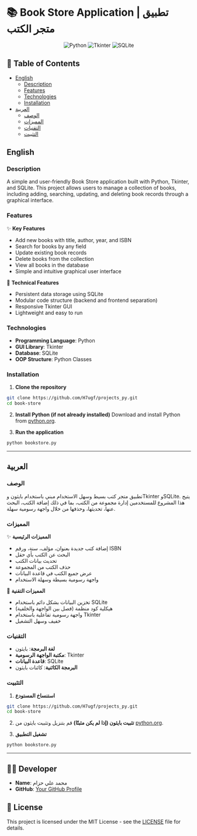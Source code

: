 # 📚 Book Store Application | تطبيق متجر الكتب

<div align="center">

![Python](https://img.shields.io/badge/Python-3776AB?style=for-the-badge&logo=python&logoColor=white)
![Tkinter](https://img.shields.io/badge/Tkinter-FFCA28?style=for-the-badge&logo=python&logoColor=black)
![SQLite](https://img.shields.io/badge/SQLite-003B57?style=for-the-badge&logo=sqlite&logoColor=white)

</div>

## 📝 Table of Contents
- [English](#english)
  - [Description](#description)
  - [Features](#features)
  - [Technologies](#technologies)
  - [Installation](#installation)
- [العربية](#العربية)
  - [الوصف](#الوصف)
  - [المميزات](#المميزات)
  - [التقنيات](#التقنيات)
  - [التثبيت](#التثبيت)

## English

### Description
A simple and user-friendly Book Store application built with Python, Tkinter, and SQLite. This project allows users to manage a collection of books, including adding, searching, updating, and deleting book records through a graphical interface.

### Features
✨ **Key Features**
- Add new books with title, author, year, and ISBN
- Search for books by any field
- Update existing book records
- Delete books from the collection
- View all books in the database
- Simple and intuitive graphical user interface

🚀 **Technical Features**
- Persistent data storage using SQLite
- Modular code structure (backend and frontend separation)
- Responsive Tkinter GUI
- Lightweight and easy to run

### Technologies
- **Programming Language**: Python
- **GUI Library**: Tkinter
- **Database**: SQLite
- **OOP Structure**: Python Classes

### Installation
1. **Clone the repository**
```bash
git clone https://github.com/H7ugf/projects_py.git
cd book-store
```

2. **Install Python (if not already installed)**
Download and install Python from [python.org](https://www.python.org/downloads/).

3. **Run the application**
```bash
python bookstore.py
```

---

## العربية

### الوصف
تطبيق متجر كتب بسيط وسهل الاستخدام مبني باستخدام بايثون وTkinter وSQLite. يتيح هذا المشروع للمستخدمين إدارة مجموعة من الكتب، بما في ذلك إضافة الكتب، البحث عنها، تحديثها، وحذفها من خلال واجهة رسومية سهلة.

### المميزات
✨ **المميزات الرئيسية**
- إضافة كتب جديدة بعنوان، مؤلف، سنة، ورقم ISBN
- البحث عن الكتب بأي حقل
- تحديث بيانات الكتب
- حذف الكتب من المجموعة
- عرض جميع الكتب في قاعدة البيانات
- واجهة رسومية بسيطة وسهلة الاستخدام

🚀 **المميزات التقنية**
- تخزين البيانات بشكل دائم باستخدام SQLite
- هيكلية كود منظمة (فصل بين الواجهة والخلفية)
- واجهة رسومية تفاعلية باستخدام Tkinter
- خفيف وسهل التشغيل

### التقنيات
- **لغة البرمجة**: بايثون
- **مكتبة الواجهة الرسومية**: Tkinter
- **قاعدة البيانات**: SQLite
- **البرمجة الكائنية**: كائنات بايثون

### التثبيت
1. **استنساخ المستودع**
```bash
git clone https://github.com/H7ugf/projects_py.git
cd book-store
```

2. **تثبيت بايثون (إذا لم يكن مثبتًا)**
قم بتنزيل وتثبيت بايثون من [python.org](https://www.python.org/downloads/).

3. **تشغيل التطبيق**
```bash
python bookstore.py
```

---

## 👨‍💻 Developer
- **Name**: محمد علي حزام
- **GitHub**: [Your GitHub Profile](https://github.com/yourusername)

## 📄 License
This project is licensed under the MIT License - see the [LICENSE](LICENSE) file for details. 
